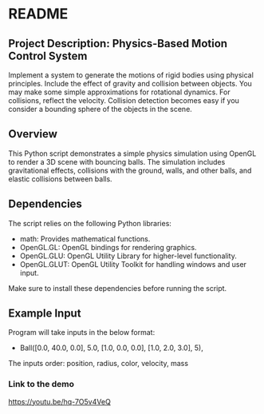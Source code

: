# README

## Project Description: Physics-Based Motion Control System
Implement a system to generate the motions of rigid bodies using physical
principles. Include the effect of gravity and collision between objects. You may make some
simple approximations for rotational dynamics. For collisions, reflect the velocity. Collision
detection becomes easy if you consider a bounding sphere of the objects in the scene.

## Overview
This Python script demonstrates a simple physics simulation using OpenGL to render a 3D scene with bouncing balls. The simulation includes gravitational effects, collisions with the ground, walls, and other balls, and elastic collisions between balls.
## Dependencies

The script relies on the following Python libraries:

* math: Provides mathematical functions.
* OpenGL.GL: OpenGL bindings for rendering graphics.
* OpenGL.GLU: OpenGL Utility Library for higher-level functionality.
* OpenGL.GLUT: OpenGL Utility Toolkit for handling windows and user input.

Make sure to install these dependencies before running the script.

## Example Input 
 Program will take inputs in the below format:
* Ball([0.0, 40.0, 0.0], 5.0, [1.0, 0.0, 0.0], [1.0, 2.0, 3.0], 5), 

The inputs order:  position, radius, color, velocity, mass


### Link to the demo
https://youtu.be/hq-7O5v4VeQ